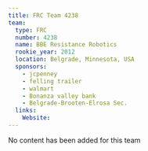 ```yaml
---
title: FRC Team 4238
team:
  type: FRC
  number: 4238
  name: BBE Resistance Robotics
  rookie_year: 2012
  location: Belgrade, Minnesota, USA
  sponsors:
    - jcpenney
    - felling trailer
    - walmart
    - Bonanza valley bank
    - Belgrade-Brooten-Elrosa Sec.
  links:
    Website: 
---
```

No content has been added for this team
